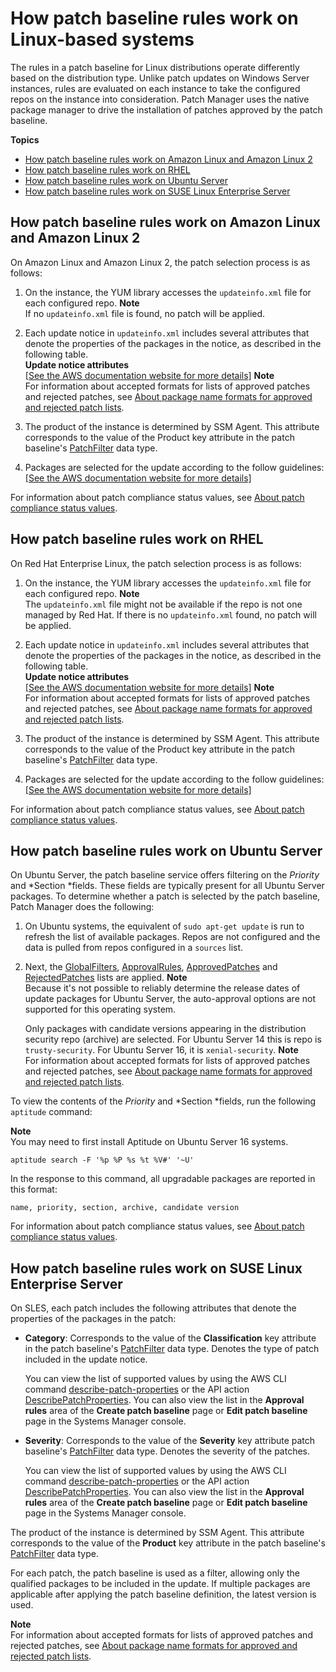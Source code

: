 # How patch baseline rules work on Linux\-based systems<a name="patch-manager-how-it-works-linux-rules"></a>

The rules in a patch baseline for Linux distributions operate differently based on the distribution type\. Unlike patch updates on Windows Server instances, rules are evaluated on each instance to take the configured repos on the instance into consideration\. Patch Manager uses the native package manager to drive the installation of patches approved by the patch baseline\.

**Topics**
+ [How patch baseline rules work on Amazon Linux and Amazon Linux 2](#patch-manager-how-it-works-linux-rules-amazon-linux)
+ [How patch baseline rules work on RHEL](#patch-manager-how-it-works-linux-rules-rhel)
+ [How patch baseline rules work on Ubuntu Server](#patch-manager-how-it-works-linux-rules-ubuntu)
+ [How patch baseline rules work on SUSE Linux Enterprise Server](#patch-manager-how-it-works-linux-rules-sles)

## How patch baseline rules work on Amazon Linux and Amazon Linux 2<a name="patch-manager-how-it-works-linux-rules-amazon-linux"></a>

On Amazon Linux and Amazon Linux 2, the patch selection process is as follows:

1. On the instance, the YUM library accesses the `updateinfo.xml` file for each configured repo\. 
**Note**  
If no `updateinfo.xml` file is found, no patch will be applied\.

1. Each update notice in `updateinfo.xml` includes several attributes that denote the properties of the packages in the notice, as described in the following table\.  
**Update notice attributes**    
[\[See the AWS documentation website for more details\]](http://docs.aws.amazon.com/systems-manager/latest/userguide/patch-manager-how-it-works-linux-rules.html)
**Note**  
For information about accepted formats for lists of approved patches and rejected patches, see [About package name formats for approved and rejected patch lists](patch-manager-approved-rejected-package-name-formats.md)\.

1. The product of the instance is determined by SSM Agent\. This attribute corresponds to the value of the Product key attribute in the patch baseline's [PatchFilter](https://docs.aws.amazon.com/systems-manager/latest/APIReference/API_PatchFilter.html) data type\.

1. Packages are selected for the update according to the follow guidelines:    
[\[See the AWS documentation website for more details\]](http://docs.aws.amazon.com/systems-manager/latest/userguide/patch-manager-how-it-works-linux-rules.html)

For information about patch compliance status values, see [About patch compliance status values](about-patch-compliance-states.md)\.

## How patch baseline rules work on RHEL<a name="patch-manager-how-it-works-linux-rules-rhel"></a>

On Red Hat Enterprise Linux, the patch selection process is as follows:

1. On the instance, the YUM library accesses the `updateinfo.xml` file for each configured repo\.
**Note**  
The `updateinfo.xml` file might not be available if the repo is not one managed by Red Hat\. If there is no `updateinfo.xml` found, no patch will be applied\.

1. Each update notice in `updateinfo.xml` includes several attributes that denote the properties of the packages in the notice, as described in the following table\.  
**Update notice attributes**    
[\[See the AWS documentation website for more details\]](http://docs.aws.amazon.com/systems-manager/latest/userguide/patch-manager-how-it-works-linux-rules.html)
**Note**  
For information about accepted formats for lists of approved patches and rejected patches, see [About package name formats for approved and rejected patch lists](patch-manager-approved-rejected-package-name-formats.md)\.

1. The product of the instance is determined by SSM Agent\. This attribute corresponds to the value of the Product key attribute in the patch baseline's [PatchFilter](https://docs.aws.amazon.com/systems-manager/latest/APIReference/API_PatchFilter.html) data type\.

1. Packages are selected for the update according to the follow guidelines:    
[\[See the AWS documentation website for more details\]](http://docs.aws.amazon.com/systems-manager/latest/userguide/patch-manager-how-it-works-linux-rules.html)

For information about patch compliance status values, see [About patch compliance status values](about-patch-compliance-states.md)\.

## How patch baseline rules work on Ubuntu Server<a name="patch-manager-how-it-works-linux-rules-ubuntu"></a>

On Ubuntu Server, the patch baseline service offers filtering on the *Priority* and *Section *fields\. These fields are typically present for all Ubuntu Server packages\. To determine whether a patch is selected by the patch baseline, Patch Manager does the following:

1. On Ubuntu systems, the equivalent of `sudo apt-get update` is run to refresh the list of available packages\. Repos are not configured and the data is pulled from repos configured in a `sources` list\.

1. Next, the [GlobalFilters](https://docs.aws.amazon.com/systems-manager/latest/APIReference/API_CreatePatchBaseline.html#EC2-CreatePatchBaseline-request-GlobalFilters), [ApprovalRules](https://docs.aws.amazon.com/systems-manager/latest/APIReference/API_CreatePatchBaseline.html#EC2-CreatePatchBaseline-request-ApprovalRules), [ApprovedPatches](https://docs.aws.amazon.com/systems-manager/latest/APIReference/API_CreatePatchBaseline.html#EC2-CreatePatchBaseline-request-ApprovedPatches) and [RejectedPatches](https://docs.aws.amazon.com/systems-manager/latest/APIReference/API_CreatePatchBaseline.html#EC2-CreatePatchBaseline-request-RejectedPatches) lists are applied\.
**Note**  
Because it's not possible to reliably determine the release dates of update packages for Ubuntu Server, the auto\-approval options are not supported for this operating system\.

    Only packages with candidate versions appearing in the distribution security repo \(archive\) are selected\. For Ubuntu Server 14 this is repo is `trusty-security`\. For Ubuntu Server 16, it is `xenial-security`\.
**Note**  
For information about accepted formats for lists of approved patches and rejected patches, see [About package name formats for approved and rejected patch lists](patch-manager-approved-rejected-package-name-formats.md)\.

To view the contents of the *Priority* and *Section *fields, run the following `aptitude` command: 

**Note**  
You may need to first install Aptitude on Ubuntu Server 16 systems\.

```
aptitude search -F '%p %P %s %t %V#' '~U'
```

In the response to this command, all upgradable packages are reported in this format: 

```
name, priority, section, archive, candidate version
```

For information about patch compliance status values, see [About patch compliance status values](about-patch-compliance-states.md)\.

## How patch baseline rules work on SUSE Linux Enterprise Server<a name="patch-manager-how-it-works-linux-rules-sles"></a>

On SLES, each patch includes the following attributes that denote the properties of the packages in the patch:
+ **Category**: Corresponds to the value of the **Classification** key attribute in the patch baseline's [PatchFilter](https://docs.aws.amazon.com/systems-manager/latest/APIReference/API_PatchFilter.html) data type\. Denotes the type of patch included in the update notice\.

  You can view the list of supported values by using the AWS CLI command [describe\-patch\-properties](https://docs.aws.amazon.com/cli/latest/reference/ssm/describe-patch-properties.html) or the API action [DescribePatchProperties](https://docs.aws.amazon.com/systems-manager/latest/APIReference/API_DescribePatchProperties.html)\. You can also view the list in the **Approval rules** area of the **Create patch baseline** page or **Edit patch baseline** page in the Systems Manager console\.
+ **Severity**: Corresponds to the value of the **Severity** key attribute patch baseline's [PatchFilter](https://docs.aws.amazon.com/systems-manager/latest/APIReference/API_PatchFilter.html) data type\. Denotes the severity of the patches\.

  You can view the list of supported values by using the AWS CLI command [describe\-patch\-properties](https://docs.aws.amazon.com/cli/latest/reference/ssm/describe-patch-properties.html) or the API action [DescribePatchProperties](https://docs.aws.amazon.com/systems-manager/latest/APIReference/API_DescribePatchProperties.html)\. You can also view the list in the **Approval rules** area of the **Create patch baseline** page or **Edit patch baseline** page in the Systems Manager console\.

The product of the instance is determined by SSM Agent\. This attribute corresponds to the value of the **Product** key attribute in the patch baseline's [PatchFilter](https://docs.aws.amazon.com/systems-manager/latest/APIReference/API_PatchFilter.html) data type\. 

For each patch, the patch baseline is used as a filter, allowing only the qualified packages to be included in the update\. If multiple packages are applicable after applying the patch baseline definition, the latest version is used\. 

**Note**  
For information about accepted formats for lists of approved patches and rejected patches, see [About package name formats for approved and rejected patch lists](patch-manager-approved-rejected-package-name-formats.md)\.